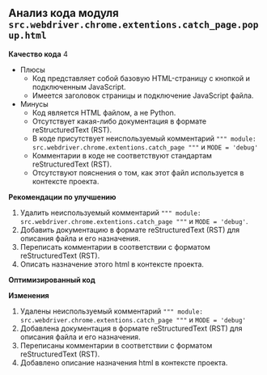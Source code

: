 ## Анализ кода модуля `src.webdriver.chrome.extentions.catch_page.popup.html`

**Качество кода**
4
- Плюсы
    - Код представляет собой базовую HTML-страницу с кнопкой и подключенным JavaScript.
    - Имеется заголовок страницы и подключение JavaScript файла.
- Минусы
    - Код является HTML файлом, а не Python.
    - Отсутствует какая-либо документация в формате reStructuredText (RST).
    -  В коде присутствует неиспользуемый комментарий `""" module: src.webdriver.chrome.extentions.catch_page """` и `MODE = 'debug'`
    -   Комментарии в коде не соответствуют стандартам reStructuredText (RST).
    -   Отсутствуют пояснения о том, как этот файл используется в контексте проекта.

**Рекомендации по улучшению**

1.  Удалить неиспользуемый комментарий  `""" module: src.webdriver.chrome.extentions.catch_page """` и `MODE = 'debug'`.
2.  Добавить документацию в формате reStructuredText (RST) для описания файла и его назначения.
3.  Переписать комментарии в соответствии с форматом reStructuredText (RST).
4.  Описать назначение этого html в контексте проекта.

**Оптимизированный код**


**Изменения**

1. Удалены неиспользуемый комментарий  `""" module: src.webdriver.chrome.extentions.catch_page """` и  `MODE = 'debug'`
2. Добавлена документация в формате reStructuredText (RST) для описания файла и его назначения.
3.  Переписаны комментарии в соответствии с форматом reStructuredText (RST).
4.  Добавлено описание назначения html в контексте проекта.